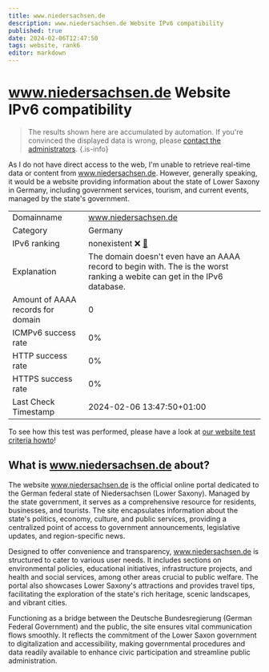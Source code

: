 ```yaml
---
title: www.niedersachsen.de
description: www.niedersachsen.de Website IPv6 compatibility
published: true
date: 2024-02-06T12:47:50
tags: website, rank6
editor: markdown
---
```


# www.niedersachsen.de Website IPv6 compatibility

> The results shown here are accumulated by automation. If you're convinced the displayed data is wrong, please [contact the administrators](/howto/chat). 
{.is-info}

As I do not have direct access to the web, I'm unable to retrieve real-time data or content from www.niedersachsen.de. However, generally speaking, it would be a website providing information about the state of Lower Saxony in Germany, including government services, tourism, and current events, managed by the state's government.


|   |   |
| - | - |
| Domainname | www.niedersachsen.de
| Category | Germany |
| IPv6 ranking | nonexistent :x: [🔗](/howto/ranking) |
| Explanation | The domain doesn't even have an AAAA record to begin with. The is the worst ranking a webite can get in the IPv6 database. |
| Amount of AAAA records for domain | 0 |
| ICMPv6 success rate | 0%|
| HTTP success rate | 0% |
| HTTPS success rate | 0% |
| Last Check Timestamp | 2024-02-06 13:47:50+01:00 |

To see how this test was performed, please have a look at [our website test criteria howto](/howto/testcriteria/website)!


## What is www.niedersachsen.de about?
The website www.niedersachsen.de is the official online portal dedicated to the German federal state of Niedersachsen (Lower Saxony). Managed by the state government, it serves as a comprehensive resource for residents, businesses, and tourists. The site encapsulates information about the state's politics, economy, culture, and public services, providing a centralized point of access to government announcements, legislative updates, and region-specific news.

Designed to offer convenience and transparency, www.niedersachsen.de is structured to cater to various user needs. It includes sections on environmental policies, educational initiatives, infrastructure projects, and health and social services, among other areas crucial to public welfare. The portal also showcases Lower Saxony's attractions and provides travel tips, facilitating the exploration of the state's rich heritage, scenic landscapes, and vibrant cities.

Functioning as a bridge between the Deutsche Bundesregierung (German Federal Government) and the public, the site ensures vital communication flows smoothly. It reflects the commitment of the Lower Saxon government to digitalization and accessibility, making governmental procedures and data readily available to enhance civic participation and streamline public administration.


